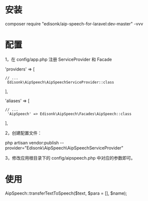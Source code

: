 # 安装
composer require "edisonk/aip-speech-for-laravel:dev-master" -vvv

# 配置

1，在 config/app.php 注册 ServiceProvider 和 Facade 

'providers' => [

    // ...
     Edisonk\AipSpeech\AipSpeechServiceProvider::class
     
],

'aliases' => [

    // ...
     'AipSpeech' => Edisonk\AipSpeech\Facades\AipSpeech::class
     
],

2，创建配置文件：

php artisan vendor:publish --provider="Edisonk\AipSpeech\AipSpeechServiceProvider"

3，修改应用根目录下的 config/aipspeech.php 中对应的参数即可。

# 使用

AipSpeech::transferTextToSpeech($text, $para = [], $name);

